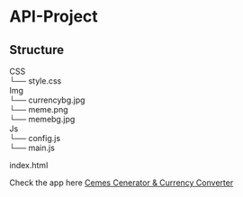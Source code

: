 # API-Project



## Structure

CSS<br>
 └── style.css<br>
Img<br>
 └── currencybg.jpg<br>
 └── meme.png<br>
 └── memebg.jpg<br>
Js<br>
 └── config.js<br>
 └── main.js<br>

index.html<br>

Check the app here [Cemes Cenerator & Currency Converter](https://magnificent-kheer-016799.netlify.app)

